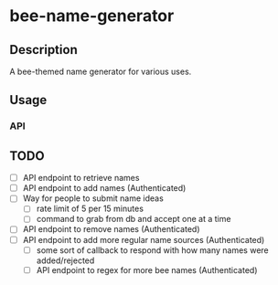 # bee-name-generator

## Description

A bee-themed name generator for various uses.

## Usage

### API

## TODO

- [ ] API endpoint to retrieve names
- [ ] API endpoint to add names (Authenticated)
- [ ] Way for people to submit name ideas
  - [ ] rate limit of 5 per 15 minutes
  - [ ] command to grab from db and accept one at a time
- [ ] API endpoint to remove names (Authenticated)
- [ ] API endpoint to add more regular name sources (Authenticated)
  - [ ] some sort of callback to respond with how many names were added/rejected
  - [ ] API endpoint to regex for more bee names (Authenticated)
